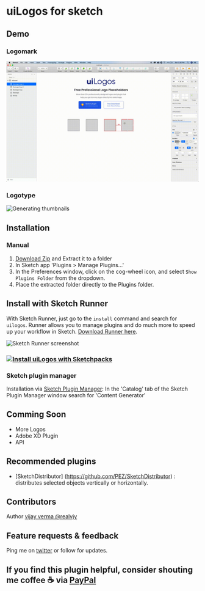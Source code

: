 # uiLogos for sketch


## Demo

### Logomark
![Generating thumbnails](/demo/uiLogos-demo-1.gif?raw=true)

### Logotype
![Generating thumbnails](/demo/uiLogos-demo-2.gif?raw=true)


## Installation
### Manual
1. [Download Zip](https://github.com/realvjy/uiLogos-sketch-plugin/releases/download/0.2.0/uiLogos.sketchplugin.zip) and Extract it to a folder
2. In Sketch app 'Plugins > Manage Plugins...'
3. In the Preferences window, click on the cog-wheel icon, and select `Show Plugins Folder` from the dropdown.
4. Place the extracted folder directly to the Plugins folder.

## Install with Sketch Runner
With Sketch Runner, just go to the `install` command and search for `uilogos`. Runner allows you to manage plugins and do much more to speed up your workflow in Sketch. [Download Runner here](http://www.sketchrunner.com).

![Sketch Runner screenshot](http://...?raw=true)



### [![Install uiLogos with Sketchpacks](http://sketchpacks-com.s3.amazonaws.com/assets/badges/sketchpacks-badge-install.png "Install uiLogos with Sketchpacks")](https://sketchpacks.com/realvjy/uiLogos/install)


### Sketch plugin manager
Installation via [Sketch Plugin Manager](https://mludowise.github.io/Sketch-Plugin-Manager/):
In the 'Catalog' tab of the Sketch Plugin Manager window search for 'Content Generator'



## Comming Soon
* More Logos
* Adobe XD Plugin
* API

## Recommended plugins
* [SketchDistributor] (https://github.com/PEZ/SketchDistributor) : distributes selected objects vertically or horizontally.

## Contributors
Author [vijay verma @realvjy ](https://twitter.com/realvjy)


## Feature requests & feedback
Ping me on [twitter](http://twitter.com/realvjy) or follow for updates.

## If you find this plugin helpful, consider shouting me coffee ☕️ via [PayPal](https://www.paypal.me/realvjy/5)
